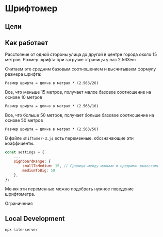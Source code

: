 # Шрифтомер
## Цели
## Как работает

Расстояние от одной стороны улица до другой в центре города около 15 метров.
Размер шрифта при загрузке страницы у нас 2.563em

Считаем это средним базовым соотношением и высчитываем формулу размера шрифта:

    Размер шрифта = длина в метрах * (2.563/20)

Все, что меньше 15 метров, получает малое базовое соотношение на основе 10 метров

    Размер шрифта = длина в метрах * (2.563/10)


Все, что больше 50 метров, получает больше базовое соотношение на основе 50 метров

    Размер шрифта = длина в метрах * (2.563/50)

В файле ``shiftomer-3.js`` есть переменные, обозначающие эти коэффиценты.

```js
const settings = {
    ...
    signboardRange: {
        smallToMedium: 15, // Граница между малыми и средними вывесками
        mediumToBig: 50
    },
};
```

Меняя эти переменные можно подобрать нужное поведение шрифтометра.

Ограничения

## Local Development

`npx lite-server`
